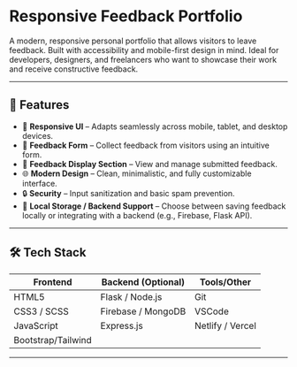 # Responsive Feedback Portfolio

A modern, responsive personal portfolio that allows visitors to leave feedback. Built with accessibility and mobile-first design in mind. Ideal for developers, designers, and freelancers who want to showcase their work and receive constructive feedback.

---

## 🚀 Features

- 🎨 **Responsive UI** – Adapts seamlessly across mobile, tablet, and desktop devices.
- 🧾 **Feedback Form** – Collect feedback from visitors using an intuitive form.
- 💬 **Feedback Display Section** – View and manage submitted feedback.
- 🌐 **Modern Design** – Clean, minimalistic, and fully customizable interface.
- 🔒 **Security** – Input sanitization and basic spam prevention.
- 💾 **Local Storage / Backend Support** – Choose between saving feedback locally or integrating with a backend (e.g., Firebase, Flask API).

---

## 🛠️ Tech Stack

| Frontend     | Backend (Optional) | Tools/Other       |
|--------------|-------------------|-------------------|
| HTML5        | Flask / Node.js   | Git               |
| CSS3 / SCSS  | Firebase / MongoDB| VSCode            |
| JavaScript   | Express.js        | Netlify / Vercel  |
| Bootstrap/Tailwind |             |                   |

---




